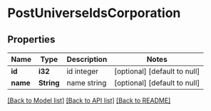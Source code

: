 # PostUniverseIdsCorporation

## Properties
Name | Type | Description | Notes
------------ | ------------- | ------------- | -------------
**id** | **i32** | id integer | [optional] [default to null]
**name** | **String** | name string | [optional] [default to null]

[[Back to Model list]](../README.md#documentation-for-models) [[Back to API list]](../README.md#documentation-for-api-endpoints) [[Back to README]](../README.md)


